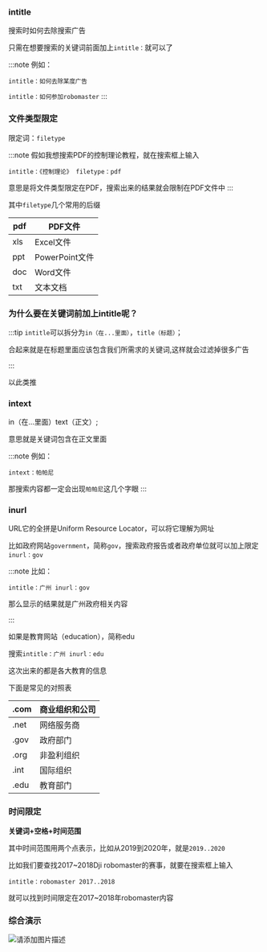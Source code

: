 ### intitle

搜索时如何去除搜索广告

只需在想要搜索的关键词前面加上`intitle：`就可以了

:::note
例如：

`intitle：如何去除某度广告`

`intitle：如何参加robomaster`
:::

### 文件类型限定
限定词：`filetype`

:::note
假如我想搜索PDF的控制理论教程，就在搜索框上输入

`intitle：《控制理论》 filetype：pdf`

意思是将文件类型限定在PDF，搜索出来的结果就会限制在PDF文件中
:::

其中`filetype`几个常用的后缀

pdf     | PDF文件
-------- | -----
xls  | Excel文件
ppt  | PowerPoint文件
doc  | Word文件
txt  | 文本文档



### 为什么要在关键词前加上intitle呢？
:::tip
`intitle`可以拆分为`in（在...里面）`，`title（标题）`；

合起来就是在标题里面应该包含我们所需求的关键词,这样就会过滤掉很多广告

:::

以此类推

### intext
in（在...里面）text（正文）;

意思就是关键词包含在正文里面

:::note
例如：

`intext：帕帕尼`

那搜索内容都一定会出现`帕帕尼`这几个字眼
:::

### inurl
URL它的全拼是Uniform Resource Locator，可以将它理解为网址

比如政府网站`government`，简称`gov`，搜索政府报告或者政府单位就可以加上限定`inurl：gov`

:::note
比如：

`intitle：广州 inurl：gov`

那么显示的结果就是广州政府相关内容

:::

如果是教育网站（education），简称edu

搜索`intitle：广州 inurl：edu`

这次出来的都是各大教育的信息

下面是常见的对照表

.com     | 商业组织和公司
-------- | -----
.net  | 网络服务商
.gov  | 政府部门
.org  | 非盈利组织
.int  | 国际组织
.edu  | 教育部门

### 时间限定
**关键词+空格+时间范围**

其中时间范围用两个点表示，比如从2019到2020年，就是`2019..2020`

比如我们要查找2017~2018Dji robomaster的赛事，就要在搜索框上输入

`intitle：robomaster 2017..2018`

就可以找到时间限定在2017~2018年robomaster内容

### 综合演示

![请添加图片描述](https://i.w3tt.com/2021/06/13/qNKzt.png)


